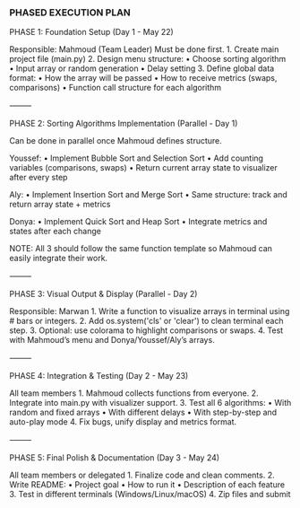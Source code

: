 ### PHASED EXECUTION PLAN

PHASE 1: Foundation Setup (Day 1 - May 22)

Responsible: Mahmoud (Team Leader)
Must be done first.
	1.	Create main project file (main.py)
	2.	Design menu structure:
	•	Choose sorting algorithm
	•	Input array or random generation
	•	Delay setting
	3.	Define global data format:
	•	How the array will be passed
	•	How to receive metrics (swaps, comparisons)
	•	Function call structure for each algorithm

⸻

PHASE 2: Sorting Algorithms Implementation (Parallel - Day 1)

Can be done in parallel once Mahmoud defines structure.

Youssef:
	•	Implement Bubble Sort and Selection Sort
	•	Add counting variables (comparisons, swaps)
	•	Return current array state to visualizer after every step

Aly:
	•	Implement Insertion Sort and Merge Sort
	•	Same structure: track and return array state + metrics

Donya:
	•	Implement Quick Sort and Heap Sort
	•	Integrate metrics and states after each change

NOTE: All 3 should follow the same function template so Mahmoud can easily integrate their work.

⸻

PHASE 3: Visual Output & Display (Parallel - Day 2)

Responsible: Marwan
	1.	Write a function to visualize arrays in terminal using # bars or integers.
	2.	Add os.system('cls' or 'clear') to clean terminal each step.
	3.	Optional: use colorama to highlight comparisons or swaps.
	4.	Test with Mahmoud’s menu and Donya/Youssef/Aly’s arrays.

⸻

PHASE 4: Integration & Testing (Day 2 - May 23)

All team members
	1.	Mahmoud collects functions from everyone.
	2.	Integrate into main.py with visualizer support.
	3.	Test all 6 algorithms:
	•	With random and fixed arrays
	•	With different delays
	•	With step-by-step and auto-play mode
	4.	Fix bugs, unify display and metrics format.

⸻

PHASE 5: Final Polish & Documentation (Day 3 - May 24)

All team members or delegated
	1.	Finalize code and clean comments.
	2.	Write README:
	•	Project goal
	•	How to run it
	•	Description of each feature
	3.	Test in different terminals (Windows/Linux/macOS)
	4.	Zip files and submit